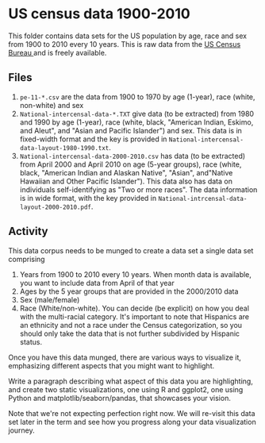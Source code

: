 # US census data 1900-2010

This folder contains data sets for the US population by age, race and sex from 1900 to 2010 every 10 years. This is raw data from the [US Census Bureau ](https://www.census.gov) and is freely available. 



## Files

1. `pe-11-*.csv` are the data from 1900 to 1970 by age (1-year), race (white, non-white) and sex
2. `National-intercensal-data-*.TXT` give data (to be extracted) from 1980 and 1990 by age (1-year), race (white, black, "American Indian, Eskimo, and Aleut", and "Asian and Pacific Islander") and sex. This data is in fixed-width format and the key is provided in `National-intercensal-data-layout-1980-1990.txt`. 
3. `National-intercensal-data-2000-2010.csv` has data (to be extracted) from April 2000 and April 2010 on age (5-year groups), race (white, black, "American Indian and Alaskan Native", "Asian", and"Native Hawaiian and Other Pacific Islander"). This data also has data on individuals self-identifying as "Two or more races". The data information is in wide format, with the key provided in `National-intrcensal-data-layout-2000-2010.pdf`. 

## Activity

This data corpus needs to be munged to create a data set a single data set comprising

1. Years from 1900 to 2010 every 10 years. When month data is available, you want to include data from April of that year
2. Ages by the 5 year groups that are provided in the 2000/2010 data
3. Sex (male/female)
4. Race (White/non-white). You can decide (be explicit) on how you deal with the multi-racial category. It's important to note that Hispanics are an ethnicity and not a race under the Census categorization, so you should only take the data that is not further subdivided by Hispanic status. 



Once you have this data munged, there are various ways to visualize it, emphasizing different aspects that you might want to highlight. 

Write a paragraph describing what aspect of this data you are highlighting, and create two static visualizations, one using R and ggplot2, one using Python and matplotlib/seaborn/pandas, that showcases your vision. 

Note that we're not expecting perfection right now. We will re-visit this data set later in the term and see how you progress along your data visualization journey.